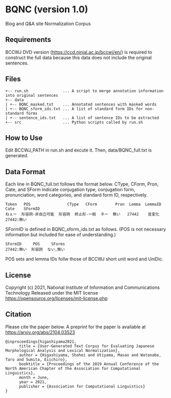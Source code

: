 # BQNC (version 1.0)

Blog and Q&A site Normalization Corpus


## Requirements

BCCWJ DVD version (https://ccd.ninjal.ac.jp/bccwj/en/) is required to construct the full data because this data does not include the original sentences.


## Files

~~~~
+-- run.sh               ... A script to merge annotation information into original sentences
+-- data
| +-- BQNC_masked.txt    ... Annotated sentences with masked words
| +-- BQNC_sform_ids.txt ... A list of standard form IDs for non-standard forms
| +-- sentence_ids.txt   ... A list of sentence IDs to be extracted
+-- src                  ... Python scripts called by run.sh
~~~~


## How to Use

Edit BCCWJ_PATH in run.sh and excute it. Then, data/BQNC_full.txt is generated.


## Data Format

Each line in BQNC_full.txt follows the format below. CType, CForm, Pron, Cate, and SForm indicate conjugation type, conjugation form, pronunciation, word categories, and standard form ID, respectively.

~~~~
Token   POS                CType   CForm        Pron  Lemma  LemmaID  Cate    SFormID
ねぇー  形容詞-非自立可能  形容詞  終止形-一般  ネー  無い   27442    音変化  27442:無い
~~~~

SFormID is defined in BQNC_sform_ids.txt as follows. (POS is not necessary information but included for ease of understanding.)

~~~~
SFormID     POS     SForms
27442:無い  形容詞  ない,無い
~~~~

POS sets and lemma IDs follw those of BCCWJ short unit word and UniDic.


## License

Copyright (c) 2021, National Institute of Information and Communications Technology
Released under the MIT license https://opensource.org/licenses/mit-license.php


## Citation

Please cite the paper below. A preprint for the paper is available at https://arxiv.org/abs/2104.03523

~~~~
@inproceedings{higashiyama2021,
      title = {User-Generated Text Corpus for Evaluating Japanese Morphological Analysis and Lexical Normalization},
      author = {Higashiyama, Shohei and Utiyama, Masao and Watanabe, Taro and Sumita, Eiichiro},
      booktitle = {Proceedings of the 2019 Annual Conference of the North American Chapter of the Association for Computational Linguistics},
      month = June,
      year = 2021,
      publisher = {Association for Computational Linguistics}
}
~~~~
